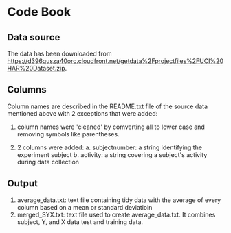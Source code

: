 # Code Book

## Data source
The data has been downloaded from https://d396qusza40orc.cloudfront.net/getdata%2Fprojectfiles%2FUCI%20HAR%20Dataset.zip.  

## Columns
Column names are described in the README.txt file of the source data mentioned above with 2 exceptions that were added:

1. column names were 'cleaned' by comverting all to lower case and removing symbols like parentheses.

2. 2 columns were added:
	a. subjectnumber: a string identifying the experiment subject
	b. activity: a string covering a subject's activity during data collection

## Output
1. average_data.txt: text file containing tidy data with the average of every column based on a mean or standard deviatioin
2. merged_SYX.txt: text file used to create average_data.txt.  It combines subject, Y, and X data test and training data.
